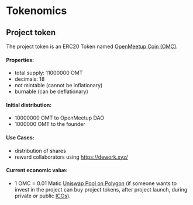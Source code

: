 # Tokenomics

## Project token

The project token is an ERC20 Token named [OpenMeetup Coin (OMC)](https://polygonscan.com/address/0x78fed223753e923e4d1bd0c6759b22055d7d9bef).

#### Properties:
- total supply: 11000000 OMT
- decimals: 18
- not mintable (cannot be inflationary)
- burnable (can be deflationary)

#### Initial distribution:
- 10000000 OMT to OpenMeetup DAO
- 1000000 OMT to the founder

#### Use Cases:
- distribution of shares
- reward collaborators using https://dework.xyz/ 

#### Current economic value:
- 1 OMC = 0.01 Matic [Uniswap Pool on Polygon](https://app.uniswap.org/#/pool/501098)
(if someone wants to invest in the project can buy project tokens, after project launch, during private or public [ICOs](https://www.investopedia.com/terms/i/initial-coin-offering-ico.asp)).

